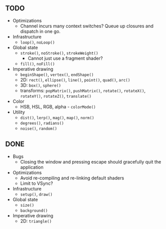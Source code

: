 ## TODO

* Optimizations
    * Channel incurs many context switches? Queue up closures and dispatch in one go.
* Infrastructure
    * `loop()`, `noLoop()`
* Global state
    * `stroke()`, `noStroke()`, `strokeWeight()`
        * Cannot just use a fragment shader?
    * `fill()`, `noFill()`
* Imperative drawing
    * `beginShape()`, `vertex()`, `endShape()`
    * 2D: `rect()`, `ellipse()`, `line()`, `point()`, `quad()`, `arc()`
    * 3D: `box()`, `sphere()`
    * transforms: `popMatrix()`, `pushMatrix()`, `rotate()`, `rotateX()`, `rotateY()`, `rotateZ()`, `translate()`
* Color
    * HSB, HSL, RGB, alpha - `colorMode()`
* Utility
    * `dist()`, `lerp()`, `mag()`, `map()`, `norm()`
    * `degrees()`, `radians()`
    * `noise()`, `random()`

## DONE

* Bugs
    * Closing the window and pressing escape should gracefully quit the application
* Optimizations
    * Avoid re-compiling and re-linking default shaders
    * Limit to VSync?
* Infrastructure
    * `setup()`, `draw()`
* Global state
    * `size()`
    * `background()`
* Imperative drawing
    * 2D: `triangle()`